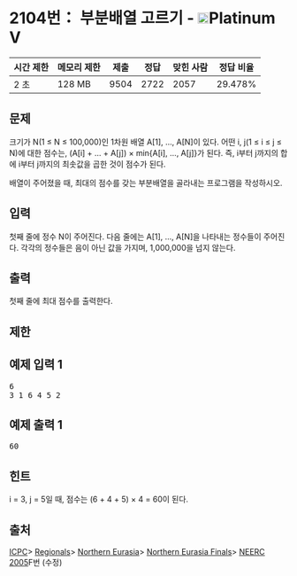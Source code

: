 # 2104번： 부분배열 고르기 - <img src="https://static.solved.ac/tier_small/16.svg" style="height:20px" />Platinum V

| 시간 제한 | 메모리 제한 | 제출 | 정답 | 맞힌 사람 | 정답 비율 |
| --- | --- | --- | --- | --- | --- |
| 2 초 | 128 MB | 9504 | 2722 | 2057 | 29.478% |

## 문제

크기가 N(1 ≤ N ≤ 100,000)인 1차원 배열 A[1], …, A[N]이 있다. 어떤 i, j(1 ≤ i ≤ j ≤ N)에 대한 점수는, (A[i] + … + A[j]) × min{A[i], …, A[j]}가 된다. 즉, i부터 j까지의 합에 i부터 j까지의 최솟값을 곱한 것이 점수가 된다.

배열이 주어졌을 때, 최대의 점수를 갖는 부분배열을 골라내는 프로그램을 작성하시오.

## 입력

첫째 줄에 정수 N이 주어진다. 다음 줄에는 A[1], …, A[N]을 나타내는 정수들이 주어진다. 각각의 정수들은 음이 아닌 값을 가지며, 1,000,000을 넘지 않는다.

## 출력

첫째 줄에 최대 점수를 출력한다.

## 제한

## 예제 입력 1

<pre>6
3 1 6 4 5 2
</pre>
## 예제 출력 1

<pre>60
</pre>
## 힌트

i = 3, j = 5일 때, 점수는 (6 + 4 + 5) × 4 = 60이 된다.

## 출처

[ICPC](/category/1)> [Regionals](/category/7)> [Northern Eurasia](/category/462)> [Northern Eurasia Finals](/category/11)> [NEERC 2005](/category/detail/21)F번 (수정)

